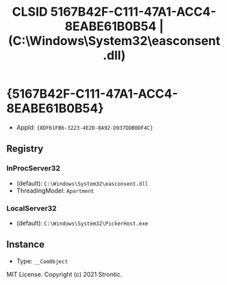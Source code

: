 ﻿---
title: "CLSID 5167B42F-C111-47A1-ACC4-8EABE61B0B54 | (C:\\Windows\\System32\\easconsent.dll)"
excerpt: What is COM-Object CLSID 5167B42F-C111-47A1-ACC4-8EABE61B0B54?
---

# {5167B42F-C111-47A1-ACC4-8EABE61B0B54}

* AppId: `{8DF61FB6-3223-4E2D-8A92-D937DDB0DF4C}`

## Registry


### InProcServer32

* (default): `C:\Windows\System32\easconsent.dll`
* ThreadingModel: `Apartment`

### LocalServer32

* (default): `C:\Windows\System32\PickerHost.exe`

## Instance

* Type: `__ComObject`

MIT License. Copyright (c) 2021 Strontic.


